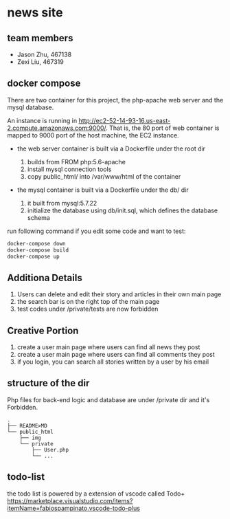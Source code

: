 # news site

## team members

* Jason Zhu, 467138
* Zexi Liu, 467319

## docker compose

There are two container for this project, the php-apache web server and the mysql database.

An instance is running in <http://ec2-52-14-93-16.us-east-2.compute.amazonaws.com:9000/>. That is, the 80 port of web container is mapped to 9000 port of the host machine, the EC2 instance.

* the web server container is built via a Dockerfile under the root dir
    1. builds from FROM php:5.6-apache
    2. install mysql connection tools
    3. copy public_html/ into /var/www/html of the container

* the mysql container is built via a Dockerfile under the db/ dir
    1. it built from mysql:5.7.22
    2. initialize the database using db/init.sql, which defines the database schema

run following command if you edit some code and want to test:
```bash
docker-compose down
docker-compose build
docker-compose up
```

## Additiona Details

1. Users can delete and edit their story and articles in their own main page
2. the search bar is on the right top of the main page
3. test codes under /private/tests are now forbidden

## Creative Portion

1. create a user main page where users can find all news they post
2. create a user main page where users can find all comments they post
3. if you login, you can search all stories written by a user by his email

## structure of the dir

Php files for back-end logic and database are under /private dir and it's Forbidden.

```
.
├── README>MD
└── public_html
    ├── img
    └── private
        ├── User.php
        └── ...

```

## todo-list
the todo list is powered by a extension of vscode called Todo+
<https://marketplace.visualstudio.com/items?itemName=fabiospampinato.vscode-todo-plus>
